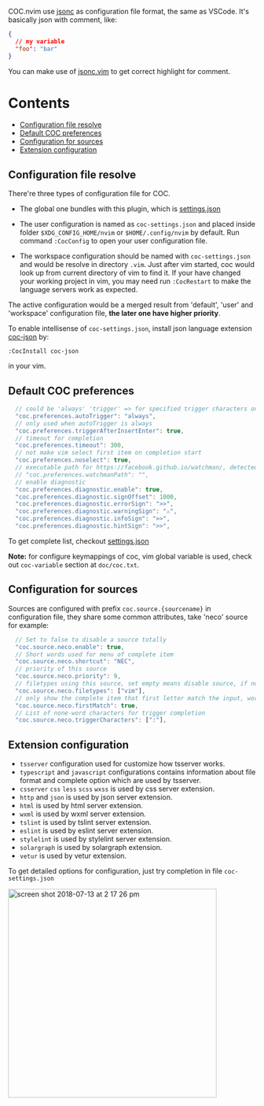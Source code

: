 COC.nvim use [jsonc](https://code.visualstudio.com/docs/languages/json) as configuration file format, the same as VSCode.
It's basically json with comment, like:

``` json
{
  // my variable
  "foo": "bar"
}
```

You can make use of [jsonc.vim](https://github.com/neoclide/jsonc.vim) to get correct highlight for comment.

# Contents

* [Configuration file resolve](#configuration-file-resolve)
* [Default COC preferences](#default-coc-preferences)
* [Configuration for sources](#configuration-for-sources)
* [Extension configuration](#extension-configuration)

## Configuration file resolve

There're three types of configuration file for COC.

* The global one bundles with this plugin, which is [settings.json](https://github.com/neoclide/coc.nvim/blob/master/settings.json)

* The user configuration is named as `coc-settings.json` and placed inside folder `$XDG_CONFIG_HOME/nvim` or `$HOME/.config/nvim` by default. Run command `:CocConfig` to open your user configuration file. 

* The workspace configuration should be named with `coc-settings.json` and would be resolve in directory `.vim`. Just after vim started, coc would look up from current directory of vim to find it. If your have changed your working project in vim, you may need run `:CocRestart` to make the language servers work as expected.

The active configuration would be a merged result from 'default', 'user' and 'workspace' configuration file, **the later one have higher priority**.

To enable intellisense of `coc-settings.json`, install json language extension [coc-json](https://github.com/neoclide/coc-json) by:
```
:CocInstall coc-json
```
in your vim.

## Default COC preferences

``` js
  // could be 'always' 'trigger' => for specified trigger characters only 'none'
  "coc.preferences.autoTrigger": "always",
  // only used when autoTrigger is always
  "coc.preferences.triggerAfterInsertEnter": true,
  // timeout for completion
  "coc.preferences.timeout": 300,
  // not make vim select first item on completion start
  "coc.preferences.noselect": true,
  // executable path for https://facebook.github.io/watchman/, detected from $PATH by default
  // "coc.preferences.watchmanPath": "",
  // enable diagnostic
  "coc.preferences.diagnostic.enable": true,
  "coc.preferences.diagnostic.signOffset": 1000,
  "coc.preferences.diagnostic.errorSign": ">>",
  "coc.preferences.diagnostic.warningSign": "⚠",
  "coc.preferences.diagnostic.infoSign": ">>",
  "coc.preferences.diagnostic.hintSign": ">>",
``` 

To get complete list, checkout [settings.json](https://github.com/neoclide/coc.nvim/blob/master/settings.json)

**Note:** for configure keymappings of coc, vim global variable is used, check out `coc-variable` section at `doc/coc.txt`.

## Configuration for sources

Sources are configured with prefix `coc.source.{sourcename}` in configuration file, they share some common attributes, take 'neco' source for example:

``` js
  // Set to false to disable a source totally
  "coc.source.neco.enable": true,
  // Short words used for menu of complete item
  "coc.source.neco.shortcut": "NEC",
  // priority of this source
  "coc.source.neco.priority": 9,
  // filetypes using this source, set empty means disable source, if not defined, it works for all filetypes
  "coc.source.neco.filetypes": ["vim"],
  // only show the complete item that first letter match the input, works for vim source only.
  "coc.source.neco.firstMatch": true,
  // List of none-word characters for trigger completion
  "coc.source.neco.triggerCharacters": [":"],
```

## Extension configuration

* `tsserver` configuration used for customize how tsserver works.
* `typescript` and `javascript` configurations contains information about file format and complete option which are used by tsserver.
* `csserver` `css` `less` `scss` `wxss` is used by css server extension.
* `http` and `json` is used by json server extension.
* `html` is used by html server extension.
* `wxml` is used by wxml server extension.
* `tslint` is used by tslint server extension.
* `eslint` is used by eslint server extension.
* `stylelint` is used by stylelint server extension. 
* `solargraph` is used by solargraph extension.
* `vetur` is used by vetur extension.

To get detailed options for configuration, just try completion in file `coc-settings.json`

<img width="424" alt="screen shot 2018-07-13 at 2 17 26 pm" src="https://user-images.githubusercontent.com/251450/42675689-c9eb04e2-86a7-11e8-94b8-792f247a7394.png">

